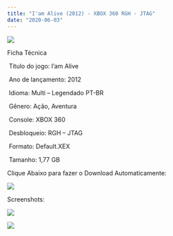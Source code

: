 ```yaml
---
title: "I'am Alive (2012) - XBOX 360 RGH - JTAG"
date: "2020-06-03"
---
```


[![](https://1.bp.blogspot.com/-_Uy-cjGHX3Y/XtcqDYwBLHI/AAAAAAAAJfg/3f4XhnaiwvYOqhfh0gJ7wGDpEcqGvLgcgCK4BGAsYHg/s320/cover.jpg)](https://1.bp.blogspot.com/-_Uy-cjGHX3Y/XtcqDYwBLHI/AAAAAAAAJfg/3f4XhnaiwvYOqhfh0gJ7wGDpEcqGvLgcgCK4BGAsYHg/cover.jpg)

Ficha Técnica

 Titulo do jogo: I’am Alive

 Ano de lançamento: 2012

 Idioma: Multi – Legendado PT-BR

 Gênero: Ação, Aventura

 Console: XBOX 360

 Desbloqueio: RGH – JTAG

 Formato: Default.XEX

 Tamanho: 1,77 GB

Clique Abaixo para fazer o Download Automaticamente:

[![](https://1.bp.blogspot.com/-eNerQjlxWXg/Xsyoy1YwxPI/AAAAAAAAG8o/qs-0XGNQDR4jSn0uGinE3EzKZZ6GoZnEACPcBGAYYCw/s1600/LINK1.png)](https://zee.gl/Hx91ZL1)

Screenshots:

[![](https://1.bp.blogspot.com/-XLznzMt3BxI/XtcqEGeNdCI/AAAAAAAAJfk/0LmAcXkh6vo-vrKeNkvXsS8ZiAdqgApfgCK4BGAsYHg/w400-h225/iamalive_05.jpg)](https://1.bp.blogspot.com/-XLznzMt3BxI/XtcqEGeNdCI/AAAAAAAAJfk/0LmAcXkh6vo-vrKeNkvXsS8ZiAdqgApfgCK4BGAsYHg/iamalive_05.jpg)

[![](https://1.bp.blogspot.com/-cBj38P6anAA/XtcqEj_-UiI/AAAAAAAAJfo/xpS-eW-nwT4R1zpebZVOvBxbZp_YcNI2ACK4BGAsYHg/w400-h225/I-am-alive-gameplay-img-4.jpg)](https://1.bp.blogspot.com/-cBj38P6anAA/XtcqEj_-UiI/AAAAAAAAJfo/xpS-eW-nwT4R1zpebZVOvBxbZp_YcNI2ACK4BGAsYHg/I-am-alive-gameplay-img-4.jpg)
